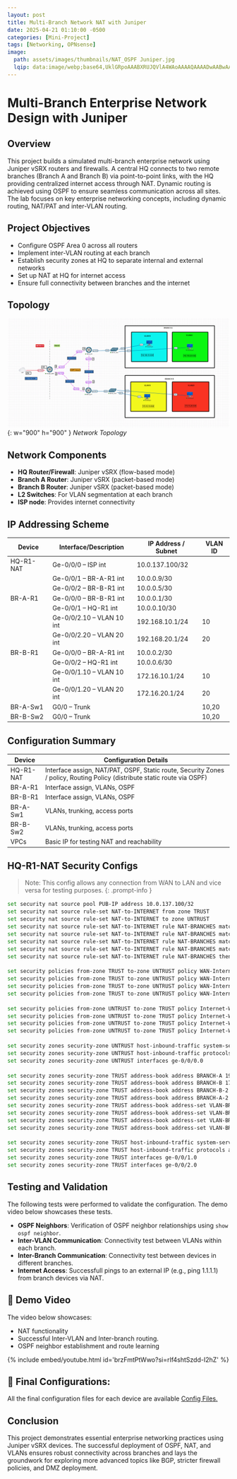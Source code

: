 ```yaml
---
layout: post
title: Multi-Branch Network NAT with Juniper
date: 2025-04-21 01:10:00 -0500
categories: [Mini-Project]
tags: [Networking, OPNsense]
image:
  path: assets/images/thumbnails/NAT_OSPF Juniper.jpg
  lqip: data:image/webp;base64,UklGRpoAAABXRUJQVlA4WAoAAAAQAAAADwAABwAAQUxQSDIAAAARL0AmbZurmr57yyIiqE8oiG0bejIYEQTgqiDA9vqnsUSI6H+oAERp2HZ65qP/VIAWAFZQOCBCAAAA8AEAnQEqEAAIAAVAfCWkAALp8sF8rgRgAP7o9FDvMCkMde9PK7euH5M1m6VWoDXf2FkP3BqV0ZYbO6NA/VFIAAAA
---
```


# Multi-Branch Enterprise Network Design with Juniper

## Overview

This project builds a simulated multi-branch enterprise network using Juniper vSRX routers and firewalls. A central HQ connects to two remote branches (Branch A and Branch B) via point-to-point links, with the HQ providing centralized internet access through NAT. Dynamic routing is achieved using OSPF to ensure seamless communication across all sites.
The lab focuses on key enterprise networking concepts, including dynamic routing, NAT/PAT and inter-VLAN routing.

## Project Objectives

- Configure OSPF Area 0 across all routers  
- Implement inter-VLAN routing at each branch  
- Establish security zones at HQ to separate internal and external networks  
- Set up NAT at HQ for internet access  
- Ensure full connectivity between branches and the internet  

## Topology

![Desktop View](assets/images/posts/2025-04-21-Multi-Branch-NAT-Juniper/OSPF_NAT_Juniper.png){: w="900" h="900" }
_Network Topology_

## Network Components

- **HQ Router/Firewall**: Juniper vSRX (flow-based mode)  
- **Branch A Router**: Juniper vSRX (packet-based mode)  
- **Branch B Router**: Juniper vSRX (packet-based mode)  
- **L2 Switches**: For VLAN segmentation at each branch  
- **ISP node**: Provides internet connectivity  

## IP Addressing Scheme

| Device     | Interface/Description     | IP Address / Subnet     | VLAN ID |
|------------|----------------------------|--------------------------|---------|
| HQ-R1-NAT  | Ge-0/0/0 – ISP int         | 10.0.137.100/32          |         |
|            | Ge-0/0/1 – BR-A-R1 int     | 10.0.0.9/30              |         |
|            | Ge-0/0/2 – BR-B-R1 int     | 10.0.0.5/30              |         |
| BR-A-R1    | Ge-0/0/0 – BR-B-R1 int     | 10.0.0.1/30              |         |
|            | Ge-0/0/1 – HQ-R1 int       | 10.0.0.10/30             |         |
|            | Ge-0/0/2.10 – VLAN 10 int  | 192.168.10.1/24          | 10      |
|            | Ge-0/0/2.20 – VLAN 20 int  | 192.168.20.1/24          | 20      |
| BR-B-R1    | Ge-0/0/0 – BR-A-R1 int     | 10.0.0.2/30              |         |
|            | Ge-0/0/2 – HQ-R1 int       | 10.0.0.6/30              |         |
|            | Ge-0/0/1.10 – VLAN 10 int  | 172.16.10.1/24           | 10      |
|            | Ge-0/0/1.20 – VLAN 20 int  | 172.16.20.1/24           | 20      |
| BR-A-Sw1   | G0/0 – Trunk               |                          | 10,20   |
| BR-B-Sw2   | G0/0 – Trunk               |                          | 10,20   |

## Configuration Summary

| Device     | Configuration Details                                       |
|------------|-------------------------------------------------------------|
| HQ-R1-NAT  | Interface assign, NAT/PAT, OSPF, Static route, Security Zones / policy, Routing Policy (distribute static route via OSPF) |
| BR-A-R1    | Interface assign, VLANs, OSPF                                |
| BR-B-R1    | Interface assign, VLANs, OSPF                                |
| BR-A-Sw1   | VLANs, trunking, access ports                                |
| BR-B-Sw2   | VLANs, trunking, access ports                                |
| VPCs       | Basic IP for testing NAT and reachability                    |

## HQ-R1-NAT Security Configs

> Note: This config allows any connection from WAN to LAN and vice versa for testing purposes.
{: .prompt-info }

```bash
set security nat source pool PUB-IP address 10.0.137.100/32
set security nat source rule-set NAT-to-INTERNET from zone TRUST
set security nat source rule-set NAT-to-INTERNET to zone UNTRUST
set security nat source rule-set NAT-to-INTERNET rule NAT-BRANCHES match source-address 192.168.10.0/24
set security nat source rule-set NAT-to-INTERNET rule NAT-BRANCHES match source-address 192.168.20.0/24
set security nat source rule-set NAT-to-INTERNET rule NAT-BRANCHES match source-address 172.16.10.0/24
set security nat source rule-set NAT-to-INTERNET rule NAT-BRANCHES match source-address 172.16.20.0/24
set security nat source rule-set NAT-to-INTERNET rule NAT-BRANCHES then source-nat pool PUB-IP

set security policies from-zone TRUST to-zone UNTRUST policy WAN-Internet match source-address any
set security policies from-zone TRUST to-zone UNTRUST policy WAN-Internet match destination-address any
set security policies from-zone TRUST to-zone UNTRUST policy WAN-Internet match application any
set security policies from-zone TRUST to-zone UNTRUST policy WAN-Internet then permit

set security policies from-zone UNTRUST to-zone TRUST policy Internet-WAN match source-address any
set security policies from-zone UNTRUST to-zone TRUST policy Internet-WAN match destination-address any
set security policies from-zone UNTRUST to-zone TRUST policy Internet-WAN match application any
set security policies from-zone UNTRUST to-zone TRUST policy Internet-WAN then permit

set security zones security-zone UNTRUST host-inbound-traffic system-services all
set security zones security-zone UNTRUST host-inbound-traffic protocols all
set security zones security-zone UNTRUST interfaces ge-0/0/0.0

set security zones security-zone TRUST address-book address BRANCH-A 192.168.10.0/24
set security zones security-zone TRUST address-book address BRANCH-B 172.16.10.0/24
set security zones security-zone TRUST address-book address BRANCH-B-2 172.16.20.0/24
set security zones security-zone TRUST address-book address BRANCH-A-2 192.168.20.0/24
set security zones security-zone TRUST address-book address-set VLAN-BRANCHES address BRANCH-A
set security zones security-zone TRUST address-book address-set VLAN-BRANCHES address BRANCH-B
set security zones security-zone TRUST address-book address-set VLAN-BRANCHES address BRANCH-A-2
set security zones security-zone TRUST address-book address-set VLAN-BRANCHES address BRANCH-B-2

set security zones security-zone TRUST host-inbound-traffic system-services all
set security zones security-zone TRUST host-inbound-traffic protocols all
set security zones security-zone TRUST interfaces ge-0/0/1.0
set security zones security-zone TRUST interfaces ge-0/0/2.0
```

## Testing and Validation
The following tests were performed to validate the configuration. The demo video below showcases these tests.

- **OSPF Neighbors**: Verification of OSPF neighbor relationships using `show ospf neighbor`.  
- **Inter-VLAN Communication**: Connectivity test between VLANs within each branch.  
- **Inter-Branch Communication**: Connectivity test between devices in different branches.  
- **Internet Access**: Successfull pings to an external IP (e.g., ping 1.1.1.1) from branch devices via NAT.  

## 🎥 Demo Video

The video below showcases:

- NAT functionality 
- Successful Inter-VLAN and Inter-branch routing.
- OSPF neighbor establishment and route learning

{% include embed/youtube.html id='brzFmtPtWwo?si=rIf4shtSzdd-I2hZ' %}

## 📂 Final Configurations:
All the final configuration files for each device are available [Config Files.](https://github.com/LordED3/OSPF-NAT-Juniper-configs./tree/main)

## Conclusion
This project demonstrates essential enterprise networking practices using Juniper vSRX devices. The successful deployment of OSPF, NAT, and VLANs ensures robust connectivity across branches and lays the groundwork for exploring more advanced topics like BGP, stricter firewall policies, and DMZ deployment.
